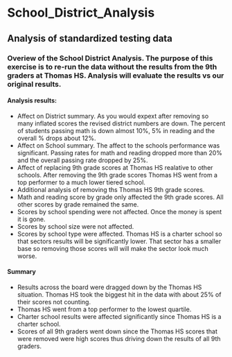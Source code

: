 # School_District_Analysis
## Analysis of standardized testing data
### Overiew of the School District Analysis. The purpose of this exercise is to re-run the data without the results from the 9th graders at Thomas HS. Analysis will evaluate the results vs our original results.
#### Analysis results:
  * Affect on District summary. As you would expext after removing so many inflated scores the revised district numbers are down. The percent of students passing math is down almost 10%, 5% in reading and the overall % drops about 12%. 
  * Affect on School summary. The affect to the schools performance was significant. Passing rates for math and reading dropped more than 20% and the overall passing rate dropped by 25%.
  * Affect of replacing 9th grade scores at Thomas HS realative to other schools. After removing the 9th grade scores Thomas HS went from a top performer to a much lower tiered school.
  * Additional analysis of removing ths Thomas HS 9th grade scores.
  * Math and reading score by grade only affected the 9th grade scores. All other scores by grade remained the same.
  * Scores by school spending were not affected. Once the money is spent it is gone.
  * Scores by school size were not affected.
  * Scores by school type were affected. Thomas HS is a charter school so that sectors results will be significantly lower. That sector has a smaller base so           removing those scores will will make the sector look much worse.
#### Summary
  * Results across the board were dragged down by the Thomas HS situation. Thomas HS took the biggest hit in the data with about 25% of their scores not counting.
  * Thomas HS went from a top performer to the lowest quartile.
  * Charter school results were affected significantly since Thomas HS is a charter school.
  * Scores of all 9th graders went down since the Thomas HS scores that were removed were high scores thus driving down the results of all 9th graders.
